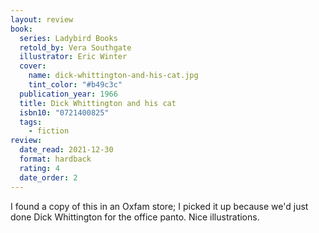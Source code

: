 ```yaml
---
layout: review
book:
  series: Ladybird Books
  retold_by: Vera Southgate
  illustrator: Eric Winter
  cover:
    name: dick-whittington-and-his-cat.jpg
    tint_color: "#b49c3c"
  publication_year: 1966
  title: Dick Whittington and his cat
  isbn10: "0721400825"
  tags:
    - fiction
review:
  date_read: 2021-12-30
  format: hardback
  rating: 4
  date_order: 2
---
```


I found a copy of this in an Oxfam store; I picked it up because we'd just done Dick Whittington for the office panto.
Nice illustrations.

